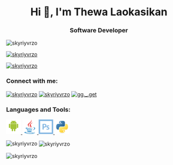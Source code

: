<h1 align="center">Hi 👋, I'm Thewa Laokasikan</h1>
<h3 align="center">Software Developer</h3>

<p align="left"> <img src="https://komarev.com/ghpvc/?username=skyriyvrzo&label=Profile%20views&color=0e75b6&style=flat" alt="skyriyvrzo" /> </p>

<p align="left"> <a href="https://github.com/ryo-ma/github-profile-trophy"><img src="https://github-profile-trophy.vercel.app/?username=skyriyvrzo" alt="skyriyvrzo" /></a> </p>

<p align="left"> <a href="https://twitter.com/skyriyvrzo" target="blank"><img src="https://img.shields.io/twitter/follow/skyriyvrzo?logo=twitter&style=for-the-badge" alt="skyriyvrzo" /></a> </p>

<h3 align="left">Connect with me:</h3>
<p align="left">
<a href="https://twitter.com/skyriyvrzo" target="blank"><img align="center" src="https://raw.githubusercontent.com/rahuldkjain/github-profile-readme-generator/master/src/images/icons/Social/twitter.svg" alt="skyriyvrzo" height="30" width="40" /></a>
<a href="https://fb.com/skyriyvrzo" target="blank"><img align="center" src="https://raw.githubusercontent.com/rahuldkjain/github-profile-readme-generator/master/src/images/icons/Social/facebook.svg" alt="skyriyvrzo" height="30" width="40" /></a>
<a href="https://instagram.com/gg._.get" target="blank"><img align="center" src="https://raw.githubusercontent.com/rahuldkjain/github-profile-readme-generator/master/src/images/icons/Social/instagram.svg" alt="gg._.get" height="30" width="40" /></a>
</p>

<h3 align="left">Languages and Tools:</h3>
<p align="left"> <a href="https://developer.android.com" target="_blank" rel="noreferrer"> <img src="https://raw.githubusercontent.com/devicons/devicon/master/icons/android/android-original-wordmark.svg" alt="android" width="40" height="40"/> </a> <a href="https://www.java.com" target="_blank" rel="noreferrer"> <img src="https://raw.githubusercontent.com/devicons/devicon/master/icons/java/java-original.svg" alt="java" width="40" height="40"/> </a> <a href="https://www.photoshop.com/en" target="_blank" rel="noreferrer"> <img src="https://raw.githubusercontent.com/devicons/devicon/master/icons/photoshop/photoshop-line.svg" alt="photoshop" width="40" height="40"/> </a> <a href="https://www.python.org" target="_blank" rel="noreferrer"> <img src="https://raw.githubusercontent.com/devicons/devicon/master/icons/python/python-original.svg" alt="python" width="40" height="40"/> </a> </p>

<p><img align="left" src="https://github-readme-stats.vercel.app/api/top-langs?username=skyriyvrzo&show_icons=true&locale=en&layout=compact" alt="skyriyvrzo" /></p>

<p>&nbsp;<img align="center" src="https://github-readme-stats.vercel.app/api?username=skyriyvrzo&show_icons=true&locale=en" alt="skyriyvrzo" /></p>

<p><img align="center" src="https://github-readme-streak-stats.herokuapp.com/?user=skyriyvrzo&" alt="skyriyvrzo" /></p>
